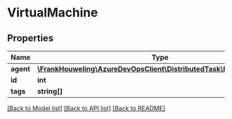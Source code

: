 # VirtualMachine

## Properties
Name | Type | Description | Notes
------------ | ------------- | ------------- | -------------
**agent** | [**\FrankHouweling\AzureDevOpsClient\DistributedTask\Model\TaskAgent**](TaskAgent.md) |  | [optional] 
**id** | **int** |  | [optional] 
**tags** | **string[]** |  | [optional] 

[[Back to Model list]](../README.md#documentation-for-models) [[Back to API list]](../README.md#documentation-for-api-endpoints) [[Back to README]](../README.md)


